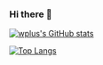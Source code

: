 ### Hi there 👋

<!--
**wplus1107/wplus1107** is a ✨ _special_ ✨ repository because its `README.md` (this file) appears on your GitHub profile.

Here are some ideas to get you started:

- 🔭 I’m currently working on ...
- 🌱 I’m currently learning ...
- 👯 I’m looking to collaborate on ...
- 🤔 I’m looking for help with ...
- 💬 Ask me about ...
- 📫 How to reach me: ...
- 😄 Pronouns: ...
- ⚡ Fun fact: ...
-->

[![wplus's GitHub stats](https://github-readme-stats.vercel.app/api?username=plus-w&theme=default&hide_title=true)](https://github.com/anuraghazra/github-readme-stats)

<!-- [![Top Langs](https://github-readme-stats.vercel.app/api/top-langs/?username=plus-w&layout=compact&card_width=225)](https://github.com/anuraghazra/github-readme-stats)  -->
[![Top Langs](https://github-readme-stats.vercel.app/api/top-langs/?username=plus-w&layout=compact&card_width=445&hide_title=true&langs_count=8)](https://github.com/anuraghazra/github-readme-stats)
